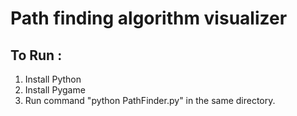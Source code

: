 # Path finding algorithm visualizer
## To Run :
1. Install Python
2. Install Pygame
3. Run command "python PathFinder.py" in the same directory.
